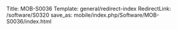 Title: MOB-S0036
Template: general/redirect-index
RedirectLink: /software/S0320
save_as: mobile/index.php/Software/MOB-S0036/index.html